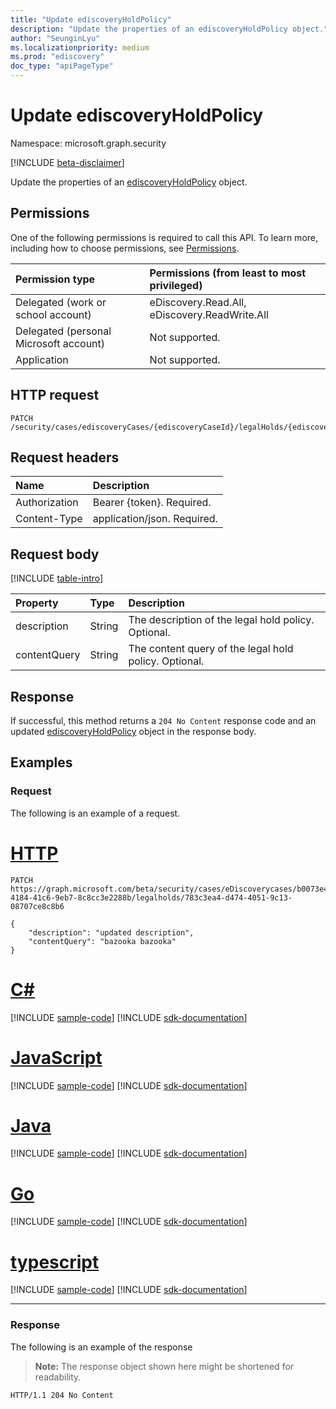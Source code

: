 ```yaml
---
title: "Update ediscoveryHoldPolicy"
description: "Update the properties of an ediscoveryHoldPolicy object."
author: "SeunginLyu"
ms.localizationpriority: medium
ms.prod: "ediscovery"
doc_type: "apiPageType"
---
```


# Update ediscoveryHoldPolicy
Namespace: microsoft.graph.security

[!INCLUDE [beta-disclaimer](../../includes/beta-disclaimer.md)]

Update the properties of an [ediscoveryHoldPolicy](../resources/security-ediscoveryholdpolicy.md) object.

## Permissions
One of the following permissions is required to call this API. To learn more, including how to choose permissions, see [Permissions](/graph/permissions-reference).

|Permission type|Permissions (from least to most privileged)|
|:---|:---|
|Delegated (work or school account)|eDiscovery.Read.All, eDiscovery.ReadWrite.All|
|Delegated (personal Microsoft account)|Not supported.|
|Application|Not supported.|


## HTTP request

<!-- {
  "blockType": "ignored"
}
-->
``` http
PATCH /security/cases/ediscoveryCases/{ediscoveryCaseId}/legalHolds/{ediscoveryHoldPolicyId}
```

## Request headers
|Name|Description|
|:---|:---|
|Authorization|Bearer {token}. Required.|
|Content-Type|application/json. Required.|

## Request body
[!INCLUDE [table-intro](../../includes/update-property-table-intro.md)]

|Property|Type|Description|
|:---|:---|:---|
|description|String|The description of the legal hold policy. Optional.|
|contentQuery|String|The content query of the legal hold policy. Optional.|


## Response

If successful, this method returns a `204 No Content` response code and an updated [ediscoveryHoldPolicy](../resources/security-ediscoveryholdpolicy.md) object in the response body.

## Examples

### Request
The following is an example of a request.

# [HTTP](#tab/http)
<!-- {
  "blockType": "request",
  "name": "update_ediscoveryholdpolicy"
}
-->
``` http
PATCH https://graph.microsoft.com/beta/security/cases/eDiscoverycases/b0073e4e-4184-41c6-9eb7-8c8cc3e2288b/legalholds/783c3ea4-d474-4051-9c13-08707ce8c8b6

{
    "description": "updated description",
    "contentQuery": "bazooka bazooka"
}
```
# [C#](#tab/csharp)
[!INCLUDE [sample-code](../includes/snippets/csharp/update-ediscoveryholdpolicy-csharp-snippets.md)]
[!INCLUDE [sdk-documentation](../includes/snippets/snippets-sdk-documentation-link.md)]

# [JavaScript](#tab/javascript)
[!INCLUDE [sample-code](../includes/snippets/javascript/update-ediscoveryholdpolicy-javascript-snippets.md)]
[!INCLUDE [sdk-documentation](../includes/snippets/snippets-sdk-documentation-link.md)]

# [Java](#tab/java)
[!INCLUDE [sample-code](../includes/snippets/java/update-ediscoveryholdpolicy-java-snippets.md)]
[!INCLUDE [sdk-documentation](../includes/snippets/snippets-sdk-documentation-link.md)]

# [Go](#tab/go)
[!INCLUDE [sample-code](../includes/snippets/go/update-ediscoveryholdpolicy-go-snippets.md)]
[!INCLUDE [sdk-documentation](../includes/snippets/snippets-sdk-documentation-link.md)]

# [typescript](#tab/typescript)
[!INCLUDE [sample-code](../includes/snippets/typescript/update-ediscoveryholdpolicy-typescript-snippets.md)]
[!INCLUDE [sdk-documentation](../includes/snippets/snippets-sdk-documentation-link.md)]

---



### Response
The following is an example of the response
>**Note:** The response object shown here might be shortened for readability.
<!-- {
  "blockType": "response",
  "truncated": true
}
-->
``` http
HTTP/1.1 204 No Content
```

